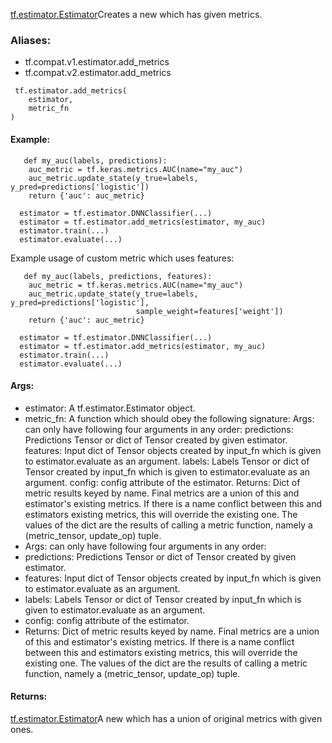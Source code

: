 [tf.estimator.Estimator](https://tensorflow.google.cn/api_docs/python/tf/estimator/Estimator)Creates a new  which has given metrics.

### Aliases:
- tf.compat.v1.estimator.add_metrics
- tf.compat.v2.estimator.add_metrics

```
 tf.estimator.add_metrics(
    estimator,
    metric_fn
)
```
#### Example:

```
   def my_auc(labels, predictions):
    auc_metric = tf.keras.metrics.AUC(name="my_auc")
    auc_metric.update_state(y_true=labels, y_pred=predictions['logistic'])
    return {'auc': auc_metric}

  estimator = tf.estimator.DNNClassifier(...)
  estimator = tf.estimator.add_metrics(estimator, my_auc)
  estimator.train(...)
  estimator.evaluate(...)
```
Example usage of custom metric which uses features:

```
   def my_auc(labels, predictions, features):
    auc_metric = tf.keras.metrics.AUC(name="my_auc")
    auc_metric.update_state(y_true=labels, y_pred=predictions['logistic'],
                            sample_weight=features['weight'])
    return {'auc': auc_metric}

  estimator = tf.estimator.DNNClassifier(...)
  estimator = tf.estimator.add_metrics(estimator, my_auc)
  estimator.train(...)
  estimator.evaluate(...)
```
#### Args:
- estimator: A tf.estimator.Estimator object.
- metric_fn: A function which should obey the following signature:
Args: can only have following four arguments in any order:
predictions: Predictions Tensor or dict of Tensor created by given estimator.
features: Input dict of Tensor objects created by input_fn which is given to estimator.evaluate as an argument.
labels: Labels Tensor or dict of Tensor created by input_fn which is given to estimator.evaluate as an argument.
config: config attribute of the estimator.
Returns: Dict of metric results keyed by name. Final metrics are a union of this and estimator's existing metrics. If there is a name conflict between this and estimators existing metrics, this will override the existing one. The values of the dict are the results of calling a metric function, namely a (metric_tensor, update_op) tuple.
- Args: can only have following four arguments in any order:
- predictions: Predictions Tensor or dict of Tensor created by given estimator.
- features: Input dict of Tensor objects created by input_fn which is given to estimator.evaluate as an argument.
- labels: Labels Tensor or dict of Tensor created by input_fn which is given to estimator.evaluate as an argument.
- config: config attribute of the estimator.
- Returns: Dict of metric results keyed by name. Final metrics are a union of this and estimator's existing metrics. If there is a name conflict between this and estimators existing metrics, this will override the existing one. The values of the dict are the results of calling a metric function, namely a (metric_tensor, update_op) tuple.
#### Returns:
[tf.estimator.Estimator](https://tensorflow.google.cn/api_docs/python/tf/estimator/Estimator)A new  which has a union of original metrics with given ones.


